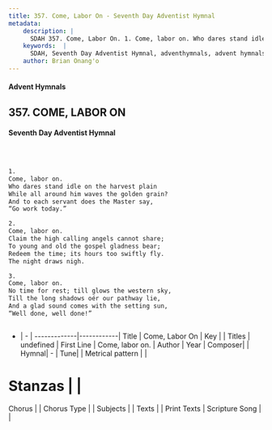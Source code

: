 ```yaml
---
title: 357. Come, Labor On - Seventh Day Adventist Hymnal
metadata:
    description: |
      SDAH 357. Come, Labor On. 1. Come, labor on. Who dares stand idle on the harvest plain While all around him waves the golden grain? And to each servant does the Master say, “Go work today.”
    keywords:  |
      SDAH, Seventh Day Adventist Hymnal, adventhymnals, advent hymnals, Come, Labor On, Come, labor on. 
    author: Brian Onang'o
---
```


#### Advent Hymnals
## 357. COME, LABOR ON
#### Seventh Day Adventist Hymnal

```txt



1.
Come, labor on.
Who dares stand idle on the harvest plain
While all around him waves the golden grain?
And to each servant does the Master say,
“Go work today.”

2.
Come, labor on.
Claim the high calling angels cannot share;
To young and old the gospel gladness bear;
Redeem the time; its hours too swiftly fly.
The night draws nigh.

3.
Come, labor on.
No time for rest; till glows the western sky,
Till the long shadows oér our pathway lie,
And a glad sound comes with the setting sun,
“Well done, well done!”



```

- |   -  |
-------------|------------|
Title | Come, Labor On |
Key |  |
Titles | undefined |
First Line | Come, labor on. |
Author | 
Year | 
Composer|  |
Hymnal|  - |
Tune|  |
Metrical pattern | |
# Stanzas |  |
Chorus |  |
Chorus Type |  |
Subjects |  |
Texts |  |
Print Texts | 
Scripture Song |  |
  
